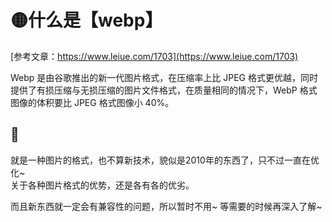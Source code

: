 # 🟡什么是【webp】

[参考文章：https://www.leiue.com/1703](https://www.leiue.com/1703)  


Webp 是由谷歌推出的新一代图片格式，在压缩率上比 JPEG 格式更优越，同时提供了有损压缩与无损压缩的图片文件格式，在质量相同的情况下，WebP 格式图像的体积要比 JPEG 格式图像小 40%。

## 🖤

就是一种图片的格式，也不算新技术，貌似是2010年的东西了，只不过一直在优化~  
关于各种图片格式的优势，还是各有各的优劣。

而且新东西就一定会有兼容性的问题，所以暂时不用~ 等需要的时候再深入了解~